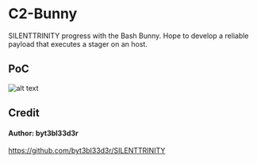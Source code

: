 # C2-Bunny
SILENTTRINITY progress with the Bash Bunny. Hope to develop a reliable payload that executes a stager on an host. 

## PoC 
![alt text](https://github.com/Wolfandco/C2-Bunny/blob/master/PoC.gif "PoC Gif")

## Credit
#### Author: byt3bl33d3r

https://github.com/byt3bl33d3r/SILENTTRINITY


